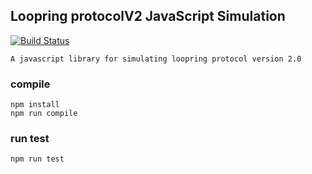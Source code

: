 ## Loopring protocolV2 JavaScript Simulation

[![Build Status](https://travis-ci.com/Loopring/protocol2-js.svg?token=LFU5xhzys581aWFBPai3&branch=master)](https://travis-ci.com/Loopring/protocol2-js)

    A javascript library for simulating loopring protocol version 2.0
    
### compile
    npm install
    npm run compile
    
### run test
    npm run test
